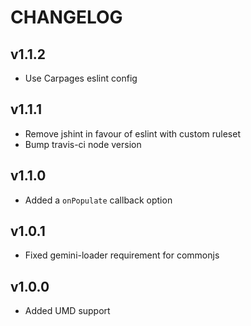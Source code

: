 # CHANGELOG

## v1.1.2

  - Use Carpages eslint config

## v1.1.1

  - Remove jshint in favour of eslint with custom ruleset
  - Bump travis-ci node version

## v1.1.0

  - Added a `onPopulate` callback option

## v1.0.1

  - Fixed gemini-loader requirement for commonjs

## v1.0.0

  - Added UMD support
